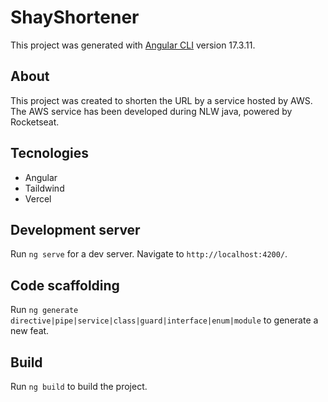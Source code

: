 # ShayShortener

This project was generated with [Angular CLI](https://github.com/angular/angular-cli) version 17.3.11.

## About

This project was created to shorten the URL by a service hosted by AWS. The AWS service has been developed during NLW java, powered by Rocketseat.

## Tecnologies

- Angular
- Taildwind
- Vercel

## Development server

Run `ng serve` for a dev server. Navigate to `http://localhost:4200/`.

## Code scaffolding

Run `ng generate directive|pipe|service|class|guard|interface|enum|module` to generate a new feat.

## Build

Run `ng build` to build the project.
